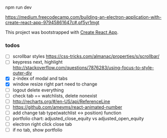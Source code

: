 npm run dev


https://medium.freecodecamp.com/building-an-electron-application-with-create-react-app-97945861647c#.pf5yr1mgt



This project was bootstrapped with [Create React App](https://github.com/facebookincubator/create-react-app).

### todos
- [ ] scrollbar styles https://css-tricks.com/almanac/properties/s/scrollbar/
- [ ] keypress next, highlight http://stackoverflow.com/questions/7876283/using-focus-to-style-outer-div
- [x] z-index of modal and tabs
- [x] window resize right part need to change
- [ ] logout delete everything
- [ ] check tab == watchlists, delete nonexist
- [ ] http://recharts.org/#/en-US/api/ReferenceLine
- [ ] https://github.com/ameyms/react-animated-number
- [ ] add change tab type(watchlist <-> position) function
- [ ] portfolio chart: adjusted_close_equity vs adjusted_open_equity
- [ ] electron right click close tab
- [ ] if no tab, show portfolio
